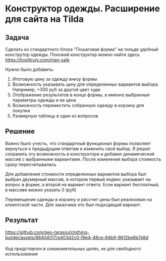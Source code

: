 # Конструктор одежды. Расширение для сайта на Tilda
## Задача
Сделать из стандартного блока "Пошаговая форма" на тильде удобный конструтор одежды. Похожий конструктор можно найти здесь https://hoolitruly.com/man-sale

Нужно было добавить:

1. Итоговую цену за одежду внизу формы
2. Возможность указывать цену для определенных вариантов выбора. Например, +300 руб за другой цвет худи
3. Отображение результатов в конце формы, а именно выбранные параметры одежды и ее цена
4. Возможность переместить собранную одежду в корзину для покупки
5. Размерную таблицу в один из вопросов

## Решение
Важно было учесть, что стандартный функционал формы позволяет вернуться к предыдущим ответам и изменить свой выбор. Я решил сохранить эту возможность в конструкторе и добавил динамический массив с выбранными вариантами. После изменения выбора стоимость сразу пересчитывалась

Для добавления стоимости определенных вариантов выбора был выбран двумерный массив, в котором первый индекс указывает на вопрос в форме, а второй на вариант ответа. Если вариант бесплатный, в массиве можно указать 0 (руб)

Перемещение одежды в корзину и рассчет цены был реализован на клиентской части. Для заказчика это был подходящий вариант.

## Результат
https://github.com/geo-tarasov/clothing-builder/assets/88404017/e403d2c0-f9e4-48ce-84b9-9612be6b7e8d

###### Код представлен в ознакомительных целях, не для свободного использования
